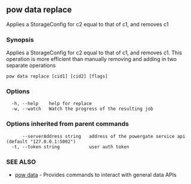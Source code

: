 ## pow data replace

Applies a StorageConfig for c2 equal to that of c1, and removes c1

### Synopsis

Applies a StorageConfig for c2 equal to that of c1, and removes c1. This operation is more efficient than manually removing and adding in two separate operations

```
pow data replace [cid1] [cid2] [flags]
```

### Options

```
  -h, --help    help for replace
  -w, --watch   Watch the progress of the resulting job
```

### Options inherited from parent commands

```
      --serverAddress string   address of the powergate service api (default "127.0.0.1:5002")
  -t, --token string           user auth token
```

### SEE ALSO

-   [pow data](pow_data.md) - Provides commands to interact with general data APIs
